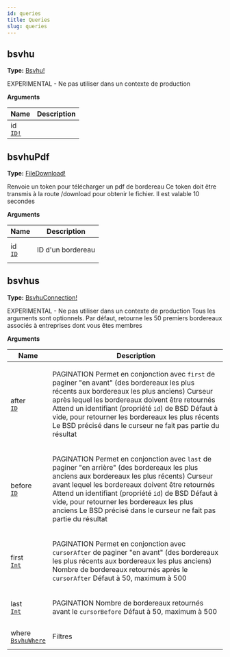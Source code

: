 ```yaml
---
id: queries
title: Queries
slug: queries
---
```


## bsvhu

**Type:** [Bsvhu!](/api-reference/bsvhu/objects#bsvhu)

EXPERIMENTAL - Ne pas utiliser dans un contexte de production

<p style={{ marginBottom: "0.4em" }}><strong>Arguments</strong></p>

<table>
<thead><tr><th>Name</th><th>Description</th></tr></thead>
<tbody>
<tr>
<td>
id<br />
<a href="/api-reference/bsvhu/scalars#id"><code>ID!</code></a>
</td>
<td>

</td>
</tr>
</tbody>
</table>

## bsvhuPdf

**Type:** [FileDownload!](/api-reference/bsvhu/objects#filedownload)

Renvoie un token pour télécharger un pdf de bordereau
Ce token doit être transmis à la route /download pour obtenir le fichier.
Il est valable 10 secondes

<p style={{ marginBottom: "0.4em" }}><strong>Arguments</strong></p>

<table>
<thead><tr><th>Name</th><th>Description</th></tr></thead>
<tbody>
<tr>
<td>
id<br />
<a href="/api-reference/bsvhu/scalars#id"><code>ID</code></a>
</td>
<td>
<p>ID d&#39;un bordereau</p>
</td>
</tr>
</tbody>
</table>

## bsvhus

**Type:** [BsvhuConnection!](/api-reference/bsvhu/objects#bsvhuconnection)

EXPERIMENTAL - Ne pas utiliser dans un contexte de production
Tous les arguments sont optionnels.
Par défaut, retourne les 50 premiers bordereaux associés à entreprises dont vous êtes membres

<p style={{ marginBottom: "0.4em" }}><strong>Arguments</strong></p>

<table>
<thead><tr><th>Name</th><th>Description</th></tr></thead>
<tbody>
<tr>
<td>
after<br />
<a href="/api-reference/bsvhu/scalars#id"><code>ID</code></a>
</td>
<td>
<p>PAGINATION
Permet en conjonction avec <code>first</code> de paginer &quot;en avant&quot;
(des bordereaux les plus récents aux bordereaux les plus anciens)
Curseur après lequel les bordereaux doivent être retournés
Attend un identifiant (propriété <code>id</code>) de BSD
Défaut à vide, pour retourner les bordereaux les plus récents
Le BSD précisé dans le curseur ne fait pas partie du résultat</p>
</td>
</tr>
<tr>
<td>
before<br />
<a href="/api-reference/bsvhu/scalars#id"><code>ID</code></a>
</td>
<td>
<p>PAGINATION
Permet en conjonction avec <code>last</code> de paginer &quot;en arrière&quot;
(des bordereaux les plus anciens aux bordereaux les plus récents)
Curseur avant lequel les bordereaux doivent être retournés
Attend un identifiant (propriété <code>id</code>) de BSD
Défaut à vide, pour retourner les bordereaux les plus anciens
Le BSD précisé dans le curseur ne fait pas partie du résultat</p>
</td>
</tr>
<tr>
<td>
first<br />
<a href="/api-reference/bsvhu/scalars#int"><code>Int</code></a>
</td>
<td>
<p>PAGINATION
Permet en conjonction avec <code>cursorAfter</code> de paginer &quot;en avant&quot;
(des bordereaux les plus récents aux bordereaux les plus anciens)
Nombre de bordereaux retournés après le <code>cursorAfter</code>
Défaut à 50, maximum à 500</p>
</td>
</tr>
<tr>
<td>
last<br />
<a href="/api-reference/bsvhu/scalars#int"><code>Int</code></a>
</td>
<td>
<p>PAGINATION
Nombre de bordereaux retournés avant le <code>cursorBefore</code>
Défaut à 50, maximum à 500</p>
</td>
</tr>
<tr>
<td>
where<br />
<a href="/api-reference/bsvhu/inputObjects#bsvhuwhere"><code>BsvhuWhere</code></a>
</td>
<td>
<p>Filtres</p>
</td>
</tr>
</tbody>
</table>

